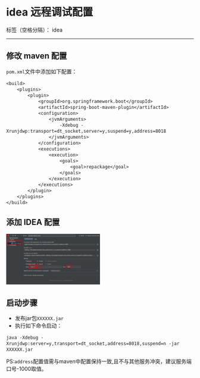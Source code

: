 ﻿# idea 远程调试配置

标签（空格分隔）： idea

---

## 修改 maven 配置

`pom.xml`文件中添加如下配置：
```
<build>
    <plugins>
        <plugin>
            <groupId>org.springframework.boot</groupId>
            <artifactId>spring-boot-maven-plugin</artifactId>
            <configuration>
                <jvmArguments>
                    -Xdebug -Xrunjdwp:transport=dt_socket,server=y,suspend=y,address=8018
                </jvmArguments>
            </configuration>
            <executions>
                <execution>
                    <goals>
                        <goal>repackage</goal>
                    </goals>
                </execution>
            </executions>
        </plugin>
    </plugins>
</build>
```

## 添加 IDEA 配置

<img src="/md/idea/202141516294681.png" width="50%" alt="配置示例">

## 启动步骤

- 发布jar包`XXXXXX.jar`
- 执行如下命令启动：

```
java -Xdebug -Xrunjdwp:server=y,transport=dt_socket,address=8018,suspend=n -jar XXXXXX.jar
```

PS:`address`配置值需与maven中配置保持一致,且不与其他服务冲突，建议服务端口号-1000取值。

